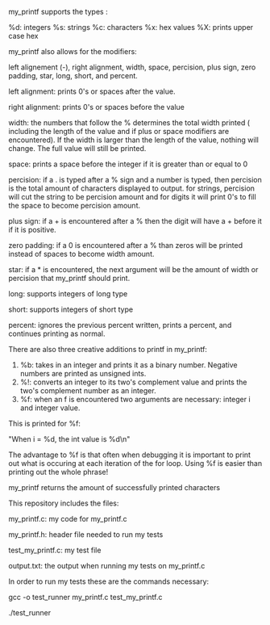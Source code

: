 my_printf supports the types :

%d: integers
%s: strings
%c: characters
%x: hex values
%X: prints upper case hex 

my_printf also allows for the modifiers: 

left alignement (-), right alignment,  width, space, percision, plus sign, zero padding, star, long, short, and percent. 

left alignment: prints 0's or spaces after the value. 

right alignment: prints 0's or spaces before the value

width: the numbers that follow the % determines the total width printed ( including the length of the value and if plus or space modifiers are encountered). If the width is larger than the length of the value, nothing will change. The full value will still be printed. 

space: prints a space before the integer if it is greater than or equal to 0

percision: if a . is typed after a % sign and a number is typed, then percision is the total amount of characters displayed to output. for strings, percision will cut the string to be percision amount and for digits it will print 0's to fill the space to become percision amount. 

plus sign: if a + is encountered after a % then the digit will have a + before it if it is positive. 

zero padding: if a 0 is encountered after a % than zeros will be printed instead of spaces to become width amount. 

star: if a * is encountered, the next argument will be the amount of width or percision that my_printf should print.

long: supports integers of long type

short: supports integers of short type

percent: ignores the previous percent written, prints a percent, and continues printing as normal. 

There are also three creative additions to printf in my_printf:

1. %b: takes in an integer and prints it as a binary number. Negative numbers are printed as unsigned ints.
2. %!: converts an integer to its two's complement value and prints the two's complement number as an integer.
3. %f: when an f is encountered two arguments are necessary: integer i and integer value.

This is printed for %f:

"When i = %d, the int value is %d\n"

The advantage to %f is that often when debugging it is important to print out what is occuring at each iteration of the for loop. Using %f is easier than printing out the whole phrase!

my_printf returns the amount  of successfully printed characters

This repository includes the files:

my_printf.c: my code for my_printf.c

my_printf.h: header file needed to run my tests

test_my_printf.c: my test file 

output.txt: the output when running my tests on my_printf.c

In order to run my tests these are the commands necessary:

gcc -o test_runner my_printf.c test_my_printf.c

./test_runner